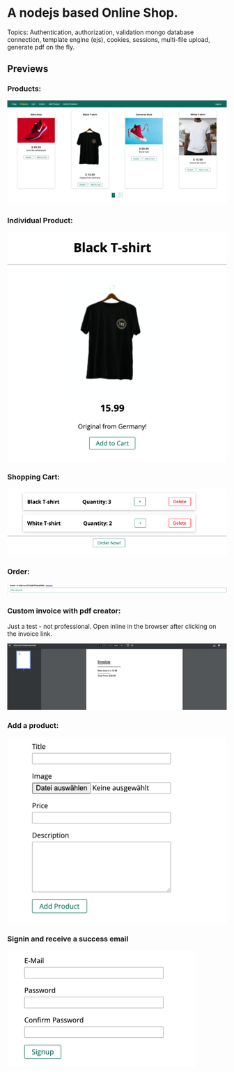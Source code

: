 # A nodejs based Online Shop.

Topics: Authentication, authorization, validation mongo database connection, template engine (ejs), cookies, sessions, multi-file upload, generate pdf on the fly. 

## Previews

### Products:

![Products](./previews/shop.png)

### Individual Product:

![Product](./previews/product.png)


### Shopping Cart:

![Products](./previews/cart.png)

### Order:

![Products](./previews/order.png)

### Custom invoice with pdf creator: 

Just a test - not professional. Open inline in the browser after clicking on the invoice link. 

![Products](./previews/invoice.png)


### Add a product:

![Products](./previews/add-product.png)


### Signin and receive a success email

![Products](./previews/signin.png)



